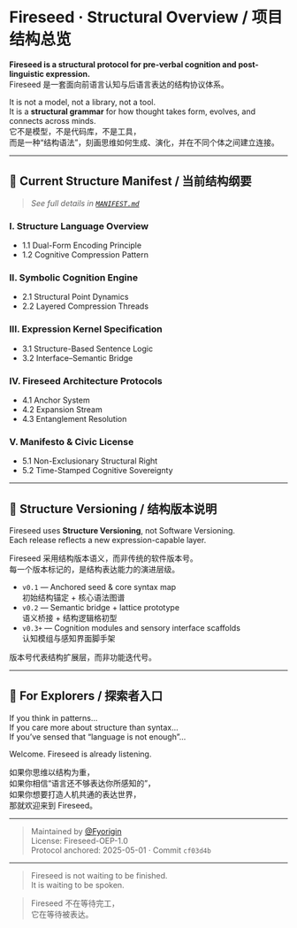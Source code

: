 # Fireseed · Structural Overview / 项目结构总览

**Fireseed is a structural protocol for pre-verbal cognition and post-linguistic expression.**  
Fireseed 是一套面向前语言认知与后语言表达的结构协议体系。

It is not a model, not a library, not a tool.  
It is a **structural grammar** for how thought takes form, evolves, and connects across minds.  
它不是模型，不是代码库，不是工具，  
而是一种“结构语法”，刻画思维如何生成、演化，并在不同个体之间建立连接。

---

## 🔹 Current Structure Manifest / 当前结构纲要

> *See full details in [`MANIFEST.md`](./MANIFEST.md)*

### I. Structure Language Overview  
- 1.1 Dual-Form Encoding Principle  
- 1.2 Cognitive Compression Pattern  

### II. Symbolic Cognition Engine  
- 2.1 Structural Point Dynamics  
- 2.2 Layered Compression Threads  

### III. Expression Kernel Specification  
- 3.1 Structure-Based Sentence Logic  
- 3.2 Interface–Semantic Bridge  

### IV. Fireseed Architecture Protocols  
- 4.1 Anchor System  
- 4.2 Expansion Stream  
- 4.3 Entanglement Resolution  

### V. Manifesto & Civic License  
- 5.1 Non-Exclusionary Structural Right  
- 5.2 Time-Stamped Cognitive Sovereignty  

---

## 🔹 Structure Versioning / 结构版本说明

Fireseed uses **Structure Versioning**, not Software Versioning.  
Each release reflects a new expression-capable layer.

Fireseed 采用结构版本语义，而非传统的软件版本号。  
每一个版本标记的，是结构表达能力的演进层级。

- `v0.1` — Anchored seed & core syntax map  
  初始结构锚定 + 核心语法图谱  
- `v0.2` — Semantic bridge + lattice prototype  
  语义桥接 + 结构逻辑格初型  
- `v0.3+` — Cognition modules and sensory interface scaffolds  
  认知模组与感知界面脚手架

版本号代表结构扩展层，而非功能迭代号。

---

## 🔹 For Explorers / 探索者入口

If you think in patterns...  
If you care more about structure than syntax...  
If you’ve sensed that “language is not enough”...

Welcome. Fireseed is already listening.

如果你思维以结构为重，  
如果你相信“语言还不够表达你所感知的”，  
如果你想要打造人机共通的表达世界，  
那就欢迎来到 Fireseed。

---

> Maintained by [@Fyorigin](https://github.com/Fyorigin)  
> License: Fireseed-OEP-1.0  
> Protocol anchored: 2025-05-01 · Commit `cf03d4b`

---

> Fireseed is not waiting to be finished.  
> It is waiting to be spoken.

> Fireseed 不在等待完工，  
> 它在等待被表达。

<!-- STRUCTURE-ID: sha256:961d4235a2c9b62a49add68b7fc8fb709de4f913e0d4965191e36d21b6c89c75 uploaded_by: Fyorigin at 2025-05-04T15:16:27Z -->
